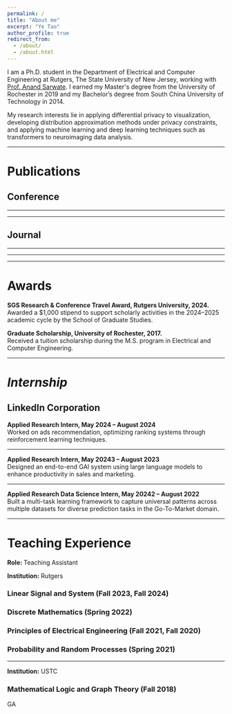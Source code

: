 ```yaml
---
permalink: /
title: "About me"
excerpt: "Ye Tao"
author_profile: true
redirect_from: 
  - /about/
  - /about.html 
---
```

<script src="_pages/paper.js"></script>

I am a Ph.D. student in the Department of Electrical and Computer Engineering at Rutgers, The State University of New Jersey, working with [Prof. Anand Sarwate](https://adsarwate.github.io). I earned my Master's degree from the University of Rochester in 2019 and my Bachelor’s degree from South China University of Technology in 2014.

My research interests lie in applying differential privacy to visualization, developing distribution approximation methods under privacy constraints, and applying machine learning and deep learning techniques such as transformers to neuroimaging data analysis.

------

<div id="publications"></div>

Publications
======

Conference
------
<script>
  document.write(generatePaperHTML(
    "photo_yetao.jpeg",
    "Differentially Private Distribution Estimation Using Functional Approximation. (ICASSP 2025)",
    "Ye Tao and Anand D. Sarwate",
    "The cumulative distribution function (CDF) is fundamental due to its ability to reveal information about random variables, making it essential in studies that require privacy-preserving methods to protect sensitive data. This paper introduces a novel privacy-preserving CDF method inspired by the functional analysis and functional mechanism. Our approach projects the empirical CDF into a predefined space, approximating it using specific functions, and protects the coefficients to achieve a differentially private empirical CDF. Compared to existing methods like histogram queries and adaptive quantiles, our method is preferable in decentralized settings and scenarios where CDFs must be updated with newly collected data.",
    "https://ieeexplore.ieee.org/document/10890461"
  ));
  </script>

---

<script>
  document.write(generatePaperHTML(
    "photo_yetao.jpeg",
    "Federated Privacy-Preserving Visualization: A Vision Paper. (IEEE BigData 2024)",
    "Ye Tao, Anand D. Sarwate, Sandeep Panta, Sergey Plis, and Vince D. Calhoun",
    "Federated learning (FL) for distributed data has gained significant attention by enabling model training on local data without transferring it to a central system. While this approach protects sensitive information, risks of data leakage still persist, necessitating the integration of privacy-preserving techniques such as differential privacy. In many FL applications, tasks like exploratory data analysis or tracking and monitoring data that change over time are essential. For these purposes, analysts rely on data visualizations to make decisions or draw conclusions. This vision paper emphasizes the importance of federated privacy-preserving visualization and outlines a general pipeline for its implementation. We discuss the challenges of integrating federated visualizations with differential privacy and demonstrate the feasibility of this approach through examples, such as federated privacy-preserving boxplots, scatterplots, and correlation visualizations in neuroimaging. This highlights the need for further research in this promising field.",
    "https://ieeexplore.ieee.org/abstract/document/10825849"
  ));
  </script>

---

<script>
  document.write(generatePaperHTML(
    "photo_yetao.jpeg",
    "Privacy-Preserving Visualization of Brain Functional Network Connectivity. (ISBI 2024)",
    "Ye Tao, Anand D. Sarwate, Sandeep Panta, Sergey Plis, and Vince D. Calhoun",
    "The connectogram is a commonly used visualization of brain functional network connectivity (FNC). In this paper we study the problem of privacy-preserving connectogram visualization using differential privacy. We investigate several approaches based on perturbing correlation values and characterize their privacy cost and the impact of pre- and post-processing. In order to obtain a better privacy/visual utility tradeoff, we propose a new workflow for connectogram visualization with privacy guarantees. This workflow successfully generates connectograms similar to their non-private counterparts for group comparisons. Experiments show that qualitative assessments can be preserved while guaranteeing privacy. These results show that differential privacy is a promising method for protecting sensitive information in data visualization for biomedical data.",
    "https://ieeexplore.ieee.org/abstract/document/10635222"
  ));
  </script>

Journal
------

<script>
  document.write(generatePaperHTML(
    "photo_yetao.jpeg",
    "Differentially Private Distribution Estimation Using Functional Approximation. (arXiv)",
    "Ye Tao and Anand D. Sarwate",
    "The cumulative distribution function (CDF) is fundamental due to its ability to reveal information about random variables, making it essential in studies that require privacy-preserving methods to protect sensitive data. This paper introduces a novel privacy-preserving CDF method inspired by the functional analysis and functional mechanism. Our approach projects the empirical CDF into a predefined space, approximating it using specific functions, and protects the coefficients to achieve a differentially private empirical CDF. Compared to existing methods like histogram queries and adaptive quantiles, our method is preferable in decentralized settings and scenarios where CDFs must be updated with newly collected data.",
    "https://arxiv.org/abs/2501.06620"
  ));
</script>

---

<script>
  document.write(generatePaperHTML(
    "photo_yetao.jpeg",
    "Privacy-Preserving Visualization of Brain Functional Connectivity. (bioRxiv)",
    "Ye Tao, Anand D. Sarwate, Sandeep Panta, Sergey Plis, and Vince D. Calhoun",
    "Privacy protection is important in visualization due to the risk of leaking personal sensitive information. In this paper, we study the problem of privacy-preserving visualizations using differential privacy, employing biomedical data from neuroimaging as a use case. We investigate several approaches based on perturbing correlation values and characterize their privacy cost and the impact of pre- and post-processing. To obtain a better privacy/visual utility tradeoff, we propose workflows for connectogram and seed-based connectivity visualizations, respectively. These workflows successfully generate visualizations similar to their non-private counterparts. Experiments show that qualitative assessments can be preserved while guaranteeing privacy. These results show that differential privacy is a promising method for protecting sensitive information in data visualization.",
    "https://pmc.ncbi.nlm.nih.gov/articles/PMC11507778/"
  ));
</script>

---

<script>
  document.write(generatePaperHTML(
    "photo_yetao.jpeg",
    "Processing speed and attention training modifies autonomic flexibility: A mechanistic intervention study. (Neuroimage 2020)",
    "Feng V. Lin, Ye Tao, Quanjing Chen, Mia Anthony, Zhengwu Zhang, Duje Tadin, and Kathi L. Heffner",
    "Adaptation capacity is critical for maintaining cognition, yet it is understudied in groups at risk for dementia. Autonomic nervous system (ANS) is critical for neurovisceral integration and is a key contributor to adaptation capacity. To determine the central nervous system’s top-down regulation of ANS, we conducted a mechanistic randomized controlled trial study, using a 6-week processing speed and attention (PS/A)-targeted intervention. Eighty-four older adults with amnestic mild cognitive impairment (aMCI) were randomized to a 6-week PS/A-targeted intervention or an active control without PS/A. Utilizing repeated measures (i.e., PS/A test different from the intervention, resting and cognitive task-based ECG, and resting fMRI) at baseline, immediately post-intervention (post-test), and 6-month follow-up, we aimed to test whether PS/A causally influences vagal control of ANS via their shared central neural pathways in aMCI. We indexed vagal control of ANS using high-frequency heart rate variability (HF-HRV) extracted from ECG data. Functional brain connectivity patterns were extracted from fMRI using advanced statistical tools. Compared to the control group, the intervention group showed significant improvement in PS/A, HF-HRV, salience network (SN), central executive network (CEN), and frontal parietal network (FPN) connectivity at post-test; the effect on SN, CEN, and FPN remained at 6-month follow-up. Changes in PS/A and SN connectivity significantly predicted change in HF-HRV from baseline to post-test and/or 6-month-follow-up. Age, neurodegeneration, nor sex did not affect these relationships. This work provides novel support for top-down regulation of PS/A and associated SN on vagal control of ANS. Intervening PS/A may be a viable approach for promoting adaptation capacity in groups at risk for dementia.",
    "https://www.sciencedirect.com/science/article/pii/S1053811920302172"
  ));
  </script>

---

<div id="awards"></div>

Awards
======

<p><strong>SGS Research & Conference Travel Award, Rutgers University, 2024.</strong><br>
Awarded a $1,000 stipend to support scholarly activities in the 2024–2025 academic cycle by the School of Graduate Studies.</p>

<p><strong>Graduate Scholarship, University of Rochester, 2017.</strong><br>
Received a tuition scholarship during the M.S. program in Electrical and Computer Engineering.</p>

---

<div id="internship"></div>

<i>Internship</i>
======

LinkedIn Corporation
------

<p><strong>Applied Research Intern, May 2024 – August 2024</strong><br>
Worked on ads recommendation, optimizing ranking systems through reinforcement learning techniques.</p>

---

<p><strong>Applied Research Intern, May 20243 – August 2023</strong><br>
Designed an end-to-end GAI system using large language models to enhance productivity in sales and marketing.</p>

---

<p><strong>Applied Research Data Science Intern, May 20242 – August 2022</strong><br>
Built a multi-task learning framework to capture universal patterns across multiple datasets for diverse prediction tasks in the Go-To-Market domain.</p>

---

<div id="teaching"></div>

Teaching Experience
======

**Role:** Teaching Assistant 

**Institution:** Rutgers  

### Linear Signal and System (Fall 2023, Fall 2024) 

### Discrete Mathematics (Spring 2022)  

### Principles of Electrical Engineering (Fall 2021, Fall 2020)

### Probability and Random Processes (Spring 2021)  

---
**Institution:** USTC  

### Mathematical Logic and Graph Theory (Fall 2018)  

GA